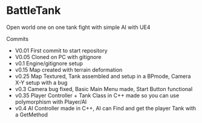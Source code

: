 # BattleTank
Open world one on one tank fight with simple AI with UE4


Commits
* V0.01 First commit to start repository
* V0.05 Cloned on PC with gitignore
* v0.1 Engine/gitignore setup
* v0.15 Map created with terrain deformation
* v0.25 Map Textured, Tank assembled and setup in a BPmode, Camera X-Y setup with a bug
* v0.3 Camera bug fixed, Basic Main Menu made, Start Button functional
* v0.35 Player Controller + Tank Class in C++ made so you can use polymorphism with Player/AI
* v0.4 AI Controller made in C++, AI can Find and get the player Tank with a GetMethod
